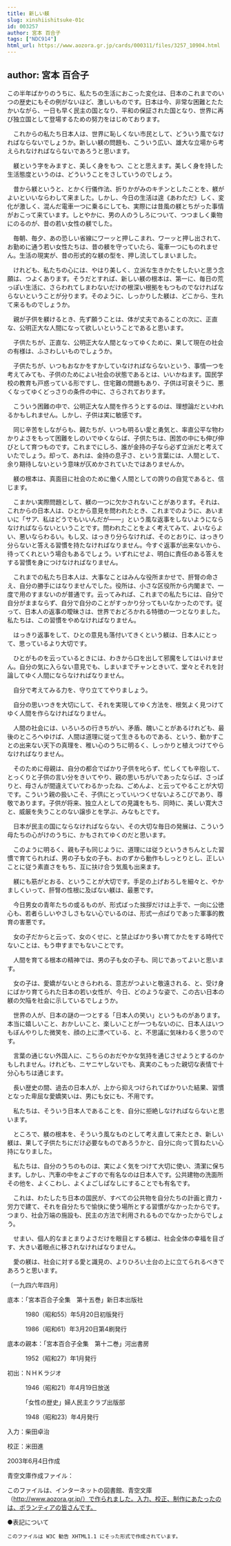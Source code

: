 ```yaml
---
title: 新しい躾
slug: xinshiishitsuke-01c
id: 003257
author: 宮本 百合子
tags: ["NDC914"]
html_url: https://www.aozora.gr.jp/cards/000311/files/3257_10904.html
---
```


## author: 宮本 百合子

この半年ばかりのうちに、私たちの生活におこった変化は、日本のこれまでのいつの歴史にもその例がないほど、激しいものです。日本は今、非常な困難とたたかいながら、一日も早く民主の国となり、平和の保証された国となり、世界に再び独立国として登場するための努力をはじめております。



　これからの私たち日本人は、世界に恥しくない市民として、どういう風でなければならないでしょうか。新しい躾の問題も、こういう広い、雄大な立場から考えられなければならないであろうと思います。



　躾という字をみますと、美しく身をもつ、ことと思えます。美しく身を持した生活態度というのは、どういうことをさしていうのでしょう。



　昔から躾というと、とかく行儀作法、折りかがみのキチンとしたことを、躾がよいといいならわして来ました。しかし、今日の生活は遑《あわただ》しく、変化が激しく、混んだ電車一つに乗るにしても、実際には昔風の躾とちがった事情がおこって来ています。しとやかに、男の人のうしろについて、つつましく乗物にのるのが、昔の若い女性の躾でした。

　毎朝、毎夕、あの恐しい省線にワーッと押しこまれ、ワーッと押し出されて、お勤めに通う若い女性たちは、昔の躾を守っていたら、電車一つにものれません。生活の現実が、昔の形式的な躾の型を、押し流してしまいました。

　けれども、私たちの心には、やはり美しく、立派な生きかたをしたいと思う念願は、つよくあります。そうだとすれば、新しい躾の根本は、第一に、毎日の荒っぽい生活に、さらわれてしまわないだけの根深い根拠をもつものでなければならないということが分ります。そのように、しっかりした躾は、どこから、生れて来るものでしょうか。



　親が子供を躾けるとき、先ず願うことは、体が丈夫であることの次に、正直な、公明正大な人間になって欲しいということであると思います。

　子供たちが、正直な、公明正大な人間となってゆくために、果して現在の社会の有様は、ふさわしいものでしょうか。



　子供たちが、いつもおなかをすかしていなければならないという、事情一つを考えてみても、子供のためによい社会の状態であるとは、いいかねます。国民学校の教育も戸惑っている形ですし、住宅難の問題もあり、子供は可哀そうに、悪くなってゆくどっさりの条件の中に、さらされております。



　こういう困難の中で、公明正大な人間を作ろうとするのは、理想論だといわれるかもしれません。しかし、子供は実に敏感です。

　同じ辛苦をしながらも、親たちが、いつも明るい愛と勇気と、率直公平な物わかりよさをもって困難をしのいでゆくならば、子供たちは、困苦の中にも伸び伸びとして育つものです。これまでにしろ、誰が金持の子なら必ず立派だと考えていたでしょう。却って、あれは、金持の息子さ、という言葉には、人間として、余り期待しないという意味が仄めかされていたではありませんか。



　躾の根本は、真面目に社会のために働く人間としての誇りの自覚であると、信じます。



　こまかい実際問題として、躾の一つに欠かされないことがあります。それは、これからの日本人は、ひとから意見を問われたとき、これまでのように、あいまいに「サア、私はどうでもいいんだが――」という風な返事をしないようにならなければならないということです。問われたことをよく考えてみて、よいならよい、悪いならわるい。もし又、はっきり分らなければ、そのとおりに、はっきり分らないと答える習慣を持たなければなりません。今すぐ返事が出来ないから、待ってくれという場合もあるでしょう。いずれにせよ、明白に責任のある答えをする習慣を身につけなければなりません。



　これまでの私たち日本人は、大事なことはみんな役所まかせで、肝腎の命さえ、自分の勝手にはなりませんでした。役所は、小さな区役所から内閣まで、一度で用のすまないのが普通です。云ってみれば、これまでの私たちには、自分で自分がままならず、自分で自分のことがすっかり分ってもいなかったのです。従って、日本人の返事の曖昧さは、世界でおどろかれる特徴の一つとなりました。私たちは、この習慣をやめなければなりません。



　はっきり返事をして、ひとの意見も落付いてきくという躾は、日本人にとって、思っているより大切です。

　ひとがものを云っているときには、わきから口を出して邪魔をしてはいけません。自分の気に入らない意見でも、しまいまでチャンときいて、堂々とそれを討論してゆく人間にならなければなりません。

　自分で考えてみる力を、守り立ててやりましょう。

　自分の思いつきを大切にして、それを実現してゆく方法を、根気よく見つけてゆく人間を作らなければなりません。

　人間の社会には、いろいろの行きちがい、矛盾、醜いことがあるけれども、最後のところへゆけば、人間は道理に従って生きるものである、という、動かすことの出来ない天下の真理を、稚い心のうちに明るく、しっかりと植えつけてやらなければなりません。



　そのために母親は、自分の都合でばかり子供を叱らず、忙しくても辛抱して、とっくりと子供の言い分をきいてやり、親の思いちがいであったならば、さっぱりと、母さんが間違えていてわるかったね、ごめんよ、と云ってやることが大切です。こういう親の扱いこそ、子供にとっていいつくせないよろこびであり、尊敬であります。子供が将来、独立人としての見識をもち、同時に、美しい寛大さと、威厳を失うことのない譲歩とを学ぶ、みなもとです。

　日本が民主の国にならなければならない、その大切な毎日の発展は、こういう母たちの心がけのうちに、かもされてゆくのだと思います。



　このように明るく、親も子も同じように、道理には従うというきちんとした習慣で育てられれば、男の子も女の子も、おのずから動作もしっとりとし、正しいことに従う素直さをもち、互に扶け合う気風も出来ます。

　躾にも筋がとおる、ということが大切です。手足の上げおろしを細々と、やかましくいって、肝腎の性根に及ばない躾は、最悪です。

　今日男女の青年たちの或るものが、形式ばった挨拶だけは上手で、一向に公徳心も、若者らしいやさしさもない心でいるのは、形式一点ばりであった軍事的教育の害悪です。



　女の子だからと云って、女のくせに、と禁止ばかり多い育てかたをする時代でないことは、もう申すまでもないことです。

　人間を育てる根本の精神では、男の子も女の子も、同じであってよいと思います。

　女の子は、愛嬌がないときらわれる、意志がつよいと敬遠される、と、受け身にばかり育てられた日本の若い女性が、今日、どのような姿で、この古い日本の躾の欠陥を社会に示しているでしょうか。



　世界の人が、日本の謎の一つとする「日本人の笑い」というものがあります。本当に嬉しいこと、おかしいこと、楽しいことが一つもないのに、日本人はいつもぼんやりした微笑を、顔の上に漂べている、と、不思議に気味わるく思うのです。

　言葉の通じない外国人に、こちらのおだやかな気持を通じさせようとするのかもしれません。けれども、ニヤニヤしないでも、真実のこもった親切な表情で十分心もちは通じます。

　長い歴史の間、過去の日本人が、上から抑えつけられてばかりいた結果、習慣となった卑屈な愛嬌笑いは、男にも女にも、不用です。

　私たちは、そういう日本人であることを、自分に拒絶しなければならないと思います。



　ところで、躾の根本を、そういう風なものとして考え直して来たとき、新しい躾は、果して子供たちにだけ必要なものであろうかと、自分に向って質ねたい心持になりました。



　私たちは、自分のうちのものは、実によく気をつけて大切に使い、清潔に保ちます。しかし、汽車の中をよごすので有名なのは日本人です。公共建物の洗面所その他を、よくこわし、よくよごしぱなしにすることでも有名です。

　これは、わたしたち日本の国民が、すべての公共物を自分たちの計画と資力・労力で建て、それを自分たちで愉快に使う場所とする習慣がなかったからです。つまり、社会万端の施設も、民主の方法で利用されるものでなかったからでしょう。



　せまい、個人的なまとまりよさだけを眼目とする躾は、社会全体の幸福を目ざす、大きい着眼点に移されなければなりません。

　愛の躾は、社会に対する愛と識見の、よりひろい土台の上に立てられるべきであろうと思います。

〔一九四六年四月〕













底本：「宮本百合子全集　第十五巻」新日本出版社


　　　1980（昭和55）年5月20日初版発行

　　　1986（昭和61）年3月20日第4刷発行

底本の親本：「宮本百合子全集　第十二巻」河出書房

　　　1952（昭和27）年1月発行

初出：ＮＨＫラジオ

　　　1946（昭和21）年4月19日放送

　　　「女性の歴史」婦人民主クラブ出版部

　　　1948（昭和23）年4月発行

入力：柴田卓治

校正：米田進

2003年6月4日作成

青空文庫作成ファイル：

このファイルは、インターネットの図書館、青空文庫（http://www.aozora.gr.jp/）で作られました。入力、校正、制作にあたったのは、ボランティアの皆さんです。











●表記について


	このファイルは W3C 勧告 XHTML1.1 にそった形式で作成されています。